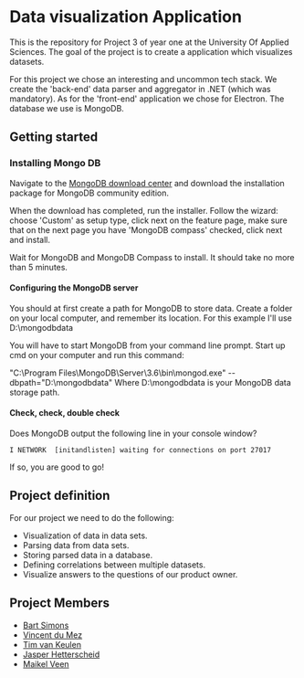 # Data visualization Application

This is the repository for Project 3 of year one at the University Of Applied Sciences. The goal of the project is to create a application which visualizes datasets. 

For this project we chose an interesting and uncommon tech stack. We create the 'back-end' data parser and aggregator in .NET (which was mandatory). As for the 'front-end' application we chose for Electron. The database we use is MongoDB.

## Getting started

### Installing Mongo DB

Navigate to the [MongoDB download center](https://www.mongodb.com/download-center#atlas) and download the installation package for MongoDB community edition.

When the download has completed, run the installer. Follow the wizard: choose 'Custom' as setup type, click next on the feature page, make sure that on the next page you have 'MongoDB compass' checked, click next and install.

Wait for MongoDB and MongoDB Compass to install. It should take no more than 5 minutes.

#### Configuring the MongoDB server
You should at first create a path for MongoDB to store data. Create a folder on your local computer, and remember its location. For this example I'll use D:\mongodbdata

You will have to start MongoDB from your command line prompt. Start up cmd on your computer and run this command:

"C:\Program Files\MongoDB\Server\3.6\bin\mongod.exe" --dbpath="D:\mongodbdata"
Where D:\mongodbdata is your MongoDB data storage path.

#### Check, check, double check
Does MongoDB output the following line in your console window?

```
I NETWORK  [initandlisten] waiting for connections on port 27017
```
If so, you are good to go!
## Project definition

For our project we need to do the following:

- Visualization of data in data sets.
- Parsing data from data sets.
- Storing parsed data in a database.
- Defining correlations between multiple datasets.
- Visualize answers to the questions of our product owner.

## Project Members
- [Bart Simons](https://github.com/bmsimons)
- [Vincent du Mez](https://github.com/vindmc)
- [Tim van Keulen](https://github.com/TimvanKeulen)
- [Jasper Hetterscheid](https://github.com/jasperh97)
- [Maikel Veen](https://github.com/MaikelVeen)
